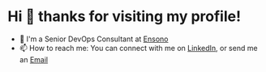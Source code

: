 # Hi 👋 thanks for visiting my profile!

- 💼 I'm a Senior DevOps Consultant at [Ensono](https://www.ensono.com/gb/)
- 📫 How to reach me: You can connect with me on [LinkedIn](https://www.linkedin.com/in/thepaulmacca/), or send me an [Email](mailto:me@thepaulmacca.com)
